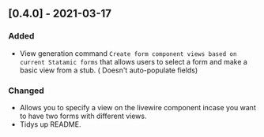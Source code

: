 ## [0.4.0] - 2021-03-17
### Added
- View generation command `Create form component views based on current Statamic forms` that allows users to select a form and make a basic view from a stub. ( Doesn't auto-populate fields)
### Changed
- Allows you to specify a view on the livewire component incase you want to have two forms with different views.
- Tidys up README.